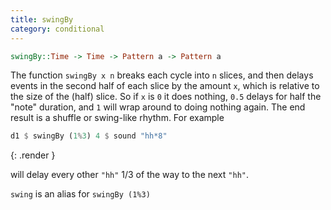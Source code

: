 ```yaml
---
title: swingBy
category: conditional
---
```


~~~~haskell
swingBy::Time -> Time -> Pattern a -> Pattern a
~~~~

The function `swingBy x n` breaks each cycle into `n` slices, and then delays events in the second half of each slice by
the amount `x`, which is relative to the size of the (half) slice. So if `x` is `0` it does nothing, `0.5` delays for 
half the "note" duration, and `1` will wrap around to doing nothing again.
The end result is a shuffle or swing-like rhythm.  For example

~~~~haskell
d1 $ swingBy (1%3) 4 $ sound "hh*8"
~~~~
{: .render }

will delay every other `"hh"` 1/3 of the way to the next `"hh"`.

`swing` is an alias for `swingBy (1%3)`

